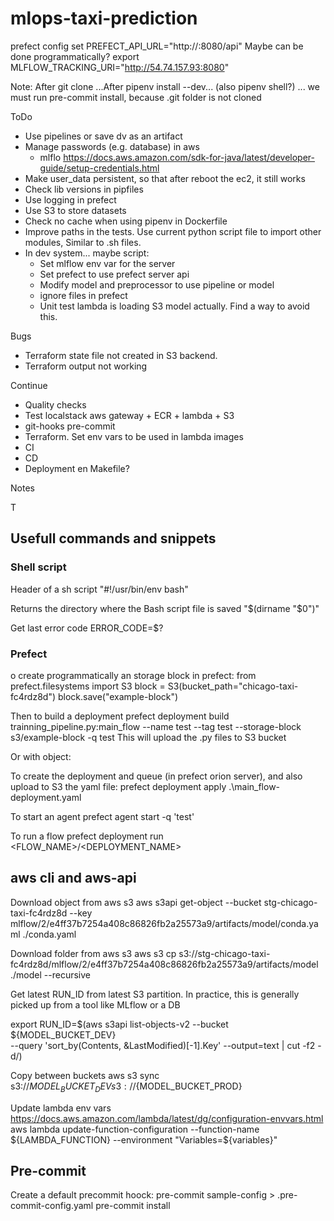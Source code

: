 # mlops-taxi-prediction

prefect config set PREFECT_API_URL="http://<external-ip>:8080/api" Maybe can be done programmatically?
export MLFLOW_TRACKING_URI="http://54.74.157.93:8080"

Note:
After git clone
...After pipenv install --dev... (also pipenv shell?)
... we must run pre-commit install, because .git folder is not cloned


ToDo

- Use pipelines or save dv as an artifact
- Manage passwords (e.g. database) in aws
  - mlflo https://docs.aws.amazon.com/sdk-for-java/latest/developer-guide/setup-credentials.html
- Make user_data persistent, so that after reboot the ec2, it still works
- Check lib versions in pipfiles
- Use logging in prefect
- Use S3 to store datasets
- Check no cache when using pipenv in Dockerfile
- Improve paths in the tests. Use current python script file to import other modules,
  Similar to .sh files.
- In dev system... maybe script:
  - Set mlflow env var for the server
  - Set prefect to use prefect server api
  - Modify model and preprocessor to use pipeline or model
  - ignore files in prefect
  - Unit test lambda is loading S3 model actually. Find a way to avoid this.

Bugs
- Terraform state file not created in S3 backend.
- Terraform output not working


Continue

- Quality checks
- Test localstack aws gateway + ECR + lambda + S3
- git-hooks pre-commit
- Terraform. Set env vars to be used in lambda images
- CI
- CD
- Deployment en Makefile?

Notes

T

## Usefull commands and snippets

### Shell script

Header of a sh script
"#!/usr/bin/env bash"

Returns the directory where the Bash script file is saved
"$(dirname "$0")"

Get last error code
ERROR_CODE=$?

### Prefect
o create programmatically an storage block in prefect:
from prefect.filesystems import S3
block = S3(bucket_path="chicago-taxi-fc4rdz8d")
block.save("example-block")

Then to build a deployment
prefect deployment build trainning_pipeline.py:main_flow --name test --tag test --storage-block s3/example-block -q test
This will upload the .py files to S3 bucket

Or with object:

To create the deployment and queue (in prefect orion server), and also upload to S3 the yaml file:
prefect deployment apply .\main_flow-deployment.yaml

To start an agent
prefect agent start -q 'test'

To run a flow
prefect deployment run <FLOW_NAME>/<DEPLOYMENT_NAME>

## aws cli and aws-api

Download object from aws s3
aws s3api get-object --bucket stg-chicago-taxi-fc4rdz8d --key mlflow/2/e4ff37b7254a408c86826fb2a25573a9/artifacts/model/conda.yaml ./conda.yaml

Download folder from aws s3
aws s3 cp s3://stg-chicago-taxi-fc4rdz8d/mlflow/2/e4ff37b7254a408c86826fb2a25573a9/artifacts/model ./model --recursive

Get latest RUN_ID from latest S3 partition. In practice, this is generally picked up from a tool like MLflow or a DB

export RUN_ID=$(aws s3api list-objects-v2 --bucket ${MODEL_BUCKET_DEV} \
--query 'sort_by(Contents, &LastModified)[-1].Key' --output=text | cut -f2 -d/)

Copy between buckets
aws s3 sync s3://${MODEL_BUCKET_DEV} s3://${MODEL_BUCKET_PROD}

Update lambda env vars
https://docs.aws.amazon.com/lambda/latest/dg/configuration-envvars.html
aws lambda update-function-configuration --function-name ${LAMBDA_FUNCTION} --environment "Variables=${variables}"


## Pre-commit

Create a default precommit hoock:
  pre-commit sample-config > .pre-commit-config.yaml
  pre-commit install

